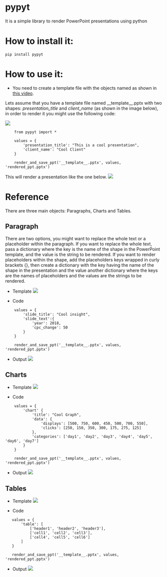 # pypyt
It is a simple library to render PowerPoint presentations using python

# How to install it:


    pip install pypyt



# How to use it:
- You need to create a template file with the objects named as shown in [this video](https://www.youtube.com/watch?v=IhES3of_9Nw).

Lets assume that you have a template file named \_\_template\_\_.pptx with two shapes: *presentation_title* and
*client_name* (as shown in the image below), in order to render it you might use the following code:

![](images/template1.png)
````
    from pypyt import *

    values = {
        'presentation_title': "This is a cool presentation",
        'client_name': "Cool Client"
    }

    render_and_save_ppt('__template__.pptx', values, 'rendered_ppt.pptx')
````
    
This will render a presentation like the one below.
![](images/output1.png)


# Reference

There are three main objects: Paragraphs, Charts and Tables.

## Paragraph
There are two options, you might want to replace the whole text or a placeholder within the paragraph.
If you want to replace the whole text, pass a dictionary where the key is the name of the shape in the PowerPoint
template, and the value is the string to be rendered. If you want to render placeholders within the shape, add the
placeholders keys wrapped in curly brackets {}, then create a dictionary with the key having the name of the shape in
the presentation and the value another dictionary where the keys are the names of placeholders and the values are the
strings to be rendered.

- Template
![](images/template2.png)

- Code
````
    values = {
        'slide_title': "Cool insight",
        'slide_text':{
            'year': 2018,
            'cpc_change': 50
        }
    }

    render_and_save_ppt('__template__.pptx', values, 'rendered_ppt.pptx')
````

- Output
![](images/output2.png)

## Charts

- Template
![](images/template3.png)

- Code
````
    values = {
        'chart' {
            'title': "Cool Graph",
            'data': {
                'displays': [500, 750, 600, 450, 500, 700, 550],
                'clicks': [250, 150, 350, 300, 175, 275, 125]
            },
            'categories': ['day1', 'day2', 'day3', 'day4', 'day5', 'day6', 'day7']
        }
    }
    
    render_and_save_ppt('__template__.pptx', values, 'rendered_ppt.pptx')
````

- Output
![](images/output3.png)
    
## Tables

- Template
![](images/template4.png)

- Code
 ````   
    values = {
        'table': [
            ['header1', 'header2', 'header3'],
            ['cell1', 'cell2', 'cell3'],
            ['cell4', 'cell5', 'cell6']
        ]
    }
    
    render_and_save_ppt('__template__.pptx', values, 'rendered_ppt.pptx')
````

- Output
![](images/output4.png)